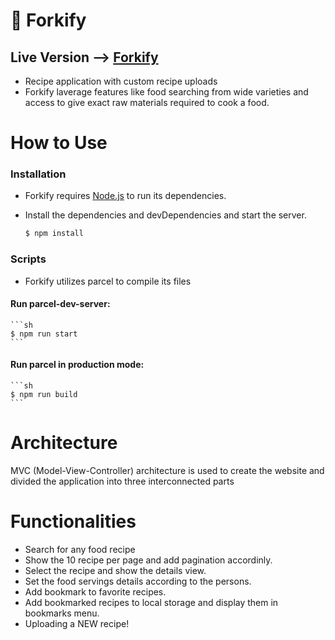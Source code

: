 # :fork_and_knife: Forkify

## Live Version --> [Forkify](https://forkify-murat.netlify.app/)

- Recipe application with custom recipe uploads
- Forkify laverage features like food searching from wide varieties and access to give exact raw materials required to cook a food.

# How to Use

### Installation

- Forkify requires [Node.js](https://nodejs.org/) to run its dependencies.

- Install the dependencies and devDependencies and start the server.

  ```sh
  $ npm install
  ```

### Scripts

- Forkify utilizes parcel to compile its files

#### Run parcel-dev-server:

    ```sh
    $ npm run start
    ```

#### Run parcel in production mode:

    ```sh
    $ npm run build
    ```

# Architecture

MVC (Model-View-Controller) architecture is used to create the website and divided the application into three interconnected parts

# Functionalities

- Search for any food recipe
- Show the 10 recipe per page and add pagination accordinly.
- Select the recipe and show the details view.
- Set the food servings details according to the persons.
- Add bookmark to favorite recipes.
- Add bookmarked recipes to local storage and display them in bookmarks menu.
- Uploading a NEW recipe!

